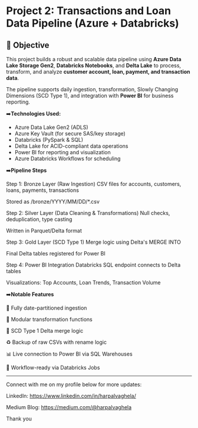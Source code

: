# Project 2: Transactions and Loan Data Pipeline (Azure + Databricks)

## 📌 Objective

This project builds a robust and scalable data pipeline using **Azure Data Lake Storage Gen2**, **Databricks Notebooks**, and **Delta Lake** to process, transform, and analyze **customer account, loan, payment, and transaction data**.

The pipeline supports daily ingestion, transformation, Slowly Changing Dimensions (SCD Type 1), and integration with **Power BI** for business reporting.


➡️**Technologies Used:**

- Azure Data Lake Gen2 (ADLS)
- Azure Key Vault (for secure SAS/key storage)
- Databricks (PySpark & SQL)
- Delta Lake for ACID-compliant data operations
- Power BI for reporting and visualization
- Azure Databricks Workflows for scheduling

➡️**Pipeline Steps**

Step 1: Bronze Layer (Raw Ingestion)
CSV files for accounts, customers, loans, payments, transactions

Stored as /bronze/YYYY/MM/DD/*.csv

Step 2: Silver Layer (Data Cleaning & Transformations)
Null checks, deduplication, type casting

Written in Parquet/Delta format

Step 3: Gold Layer (SCD Type 1)
Merge logic using Delta's MERGE INTO

Final Delta tables registered for Power BI

Step 4: Power BI Integration
Databricks SQL endpoint connects to Delta tables

Visualizations: Top Accounts, Loan Trends, Transaction Volume

➡️**Notable Features**

📂 Fully date-partitioned ingestion

🧼 Modular transformation functions

🧠 SCD Type 1 Delta merge logic

♻️ Backup of raw CSVs with rename logic

📊 Live connection to Power BI via SQL Warehouses

📅 Workflow-ready via Databricks Jobs


---------------------------------------------------------

Connect with me on my profile below for more updates:

LinkedIn: https://www.linkedin.com/in/harpalvaghela/

Medium Blog: https://medium.com/@harpalvaghela

Thank you
